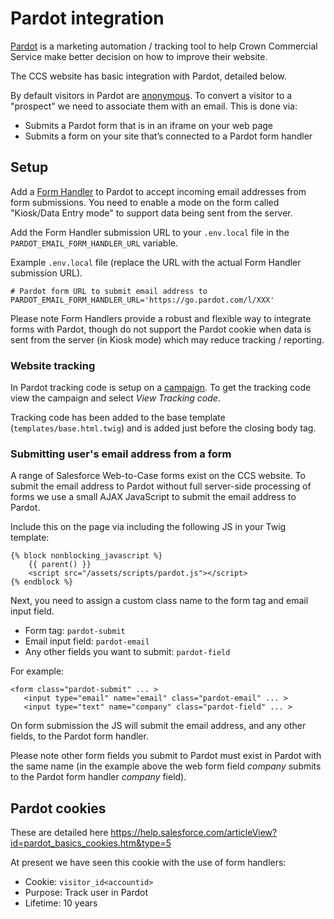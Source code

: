 # Pardot integration

[Pardot](https://www.salesforce.com/products/pardot/overview/) is a marketing automation / tracking tool to help 
Crown Commercial Service make better decision on how to improve their website.

The CCS website has basic integration with Pardot, detailed below.

By default visitors in Pardot are [anonymous](https://help.salesforce.com/articleView?id=pardot_visitors.htm&type=5). 
To convert a visitor to a "prospect" we need to associate them with an email. This is done via:

* Submits a Pardot form that is in an iframe on your web page
* Submits a form on your site that’s connected to a Pardot form handler

## Setup

Add a [Form Handler](https://pi.pardot.com/formHandler) to Pardot to accept incoming email addresses from form 
submissions. You need to enable a mode on the form called "Kiosk/Data Entry mode" to support data being sent from the 
server.   

Add the Form Handler submission URL to your `.env.local` file in the `PARDOT_EMAIL_FORM_HANDLER_URL` variable.

Example `.env.local` file (replace the URL with the actual Form Handler submission URL).

```
# Pardot form URL to submit email address to
PARDOT_EMAIL_FORM_HANDLER_URL='https://go.pardot.com/l/XXX'
```

Please note Form Handlers provide a robust and flexible way to integrate forms with Pardot, though do not support the 
Pardot cookie when data is sent from the server (in Kiosk mode) which may reduce tracking / reporting. 

### Website tracking 

In Pardot tracking code is setup on a [campaign](https://pi.pardot.com/campaign). To get the tracking code view the 
campaign and select _View Tracking code_.

Tracking code has been added to the base template (`templates/base.html.twig`) and is added just before the closing 
body tag.

### Submitting user's email address from a form

A range of Salesforce Web-to-Case forms exist on the CCS website. To submit the email address to Pardot without full 
server-side processing of forms we use a small AJAX JavaScript to submit the email address to Pardot.

Include this on the page via including the following JS in your Twig template:

```
{% block nonblocking_javascript %}
    {{ parent() }}
    <script src="/assets/scripts/pardot.js"></script>
{% endblock %}
```

Next, you need to assign a custom class name to the form tag and email input field. 

* Form tag: `pardot-submit`
* Email input field: `pardot-email`
* Any other fields you want to submit: `pardot-field`

For example:

```
<form class="pardot-submit" ... >
   <input type="email" name="email" class="pardot-email" ... >
   <input type="text" name="company" class="pardot-field" ... >
```

On form submission the JS will submit the email address, and any other fields, to the Pardot form handler.

Please note other form fields you submit to Pardot must exist in Pardot with the same name (in the example above the 
web form field _company_ submits to the Pardot form handler _company_ field). 

## Pardot cookies

These are detailed here https://help.salesforce.com/articleView?id=pardot_basics_cookies.htm&type=5

At present we have seen this cookie with the use of form handlers:

* Cookie: `visitor_id<accountid>`
* Purpose: Track user in Pardot
* Lifetime: 10 years

